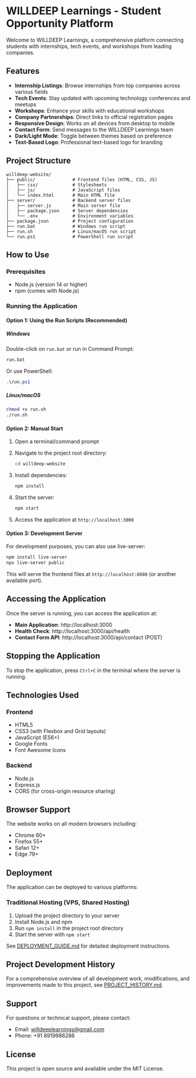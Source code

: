 # WILLDEEP Learnings - Student Opportunity Platform

Welcome to WILLDEEP Learnings, a comprehensive platform connecting students with internships, tech events, and workshops from leading companies.

## Features

- **Internship Listings**: Browse internships from top companies across various fields
- **Tech Events**: Stay updated with upcoming technology conferences and meetups
- **Workshops**: Enhance your skills with educational workshops
- **Company Partnerships**: Direct links to official registration pages
- **Responsive Design**: Works on all devices from desktop to mobile
- **Contact Form**: Send messages to the WILLDEEP Learnings team
- **Dark/Light Mode**: Toggle between themes based on preference
- **Text-Based Logo**: Professional text-based logo for branding

## Project Structure

```
willdeep-website/
├── public/              # Frontend files (HTML, CSS, JS)
│   ├── css/             # Stylesheets
│   ├── js/              # JavaScript files
│   └── index.html       # Main HTML file
├── server/              # Backend server files
│   ├── server.js        # Main server file
│   ├── package.json     # Server dependencies
│   └── .env             # Environment variables
├── package.json         # Project configuration
├── run.bat              # Windows run script
├── run.sh               # Linux/macOS run script
└── run.ps1              # PowerShell run script
```

## How to Use

### Prerequisites
- Node.js (version 14 or higher)
- npm (comes with Node.js)

### Running the Application

#### Option 1: Using the Run Scripts (Recommended)

##### Windows
Double-click on `run.bat` or run in Command Prompt:
```cmd
run.bat
```

Or use PowerShell:
```powershell
.\run.ps1
```

##### Linux/macOS
```bash
chmod +x run.sh
./run.sh
```

#### Option 2: Manual Start

1. Open a terminal/command prompt
2. Navigate to the project root directory:
   ```bash
   cd willdeep-website
   ```

3. Install dependencies:
   ```bash
   npm install
   ```

4. Start the server:
   ```bash
   npm start
   ```

5. Access the application at `http://localhost:3000`

#### Option 3: Development Server

For development purposes, you can also use live-server:
```bash
npm install live-server
npx live-server public
```

This will serve the frontend files at `http://localhost:8080` (or another available port).

## Accessing the Application

Once the server is running, you can access the application at:
- **Main Application**: http://localhost:3000
- **Health Check**: http://localhost:3000/api/health
- **Contact Form API**: http://localhost:3000/api/contact (POST)

## Stopping the Application

To stop the application, press `Ctrl+C` in the terminal where the server is running.

## Technologies Used

### Frontend
- HTML5
- CSS3 (with Flexbox and Grid layouts)
- JavaScript (ES6+)
- Google Fonts
- Font Awesome Icons

### Backend
- Node.js
- Express.js
- CORS (for cross-origin resource sharing)

## Browser Support

The website works on all modern browsers including:
- Chrome 60+
- Firefox 55+
- Safari 12+
- Edge 79+

## Deployment

The application can be deployed to various platforms:

### Traditional Hosting (VPS, Shared Hosting)
1. Upload the project directory to your server
2. Install Node.js and npm
3. Run `npm install` in the project root directory
4. Start the server with `npm start`

See [DEPLOYMENT_GUIDE.md](DEPLOYMENT_GUIDE.md) for detailed deployment instructions.

## Project Development History

For a comprehensive overview of all development work, modifications, and improvements made to this project, see [PROJECT_HISTORY.md](PROJECT_HISTORY.md).

## Support

For questions or technical support, please contact:
- Email: willdeeplearnings@gmail.com
- Phone: +91 8919986286

## License

This project is open source and available under the MIT License.